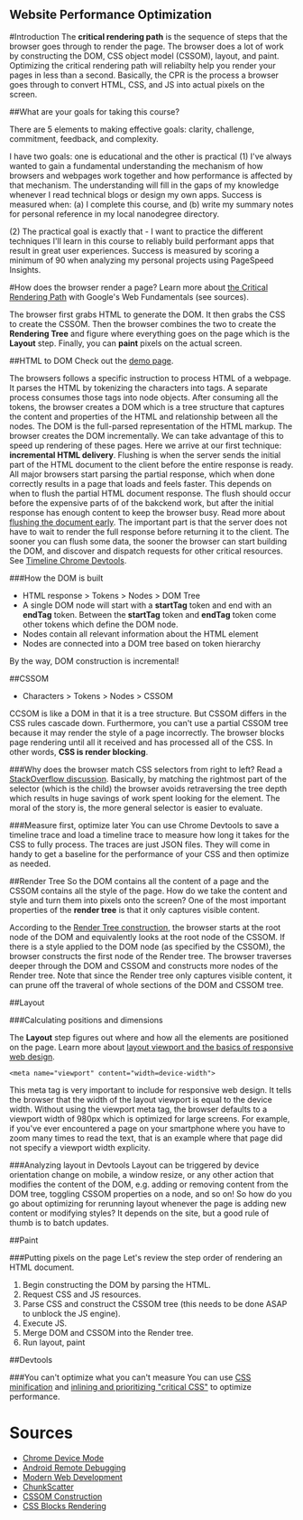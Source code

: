 Website Performance Optimization
--------------------------------

#Introduction
The **critical rendering path** is the sequence of steps that the browser goes through to render the page. The browser does a lot of work by constructing the DOM, CSS object model (CSSOM), layout, and paint. Optimizing the critical rendering path will reliabilty help you render your pages in less than a second.
Basically, the CPR is the process a browser goes through to convert HTML, CSS, and JS into actual pixels on the screen.

##What are your goals for taking this course?

There are 5 elements to making effective goals: clarity, challenge, commitment, feedback, and complexity.

I have two goals: one is educational and the other is practical
(1) I've always wanted to gain a fundamental understanding the mechanism of how browsers and webpages work together and how performance is affected by that mechanism. The understanding will fill in the gaps of my knowledge whenever I read technical blogs or design my own apps. Success is measured when: (a) I complete this course, and (b) write my summary notes for personal reference in my local nanodegree directory. 

(2) The practical goal is exactly that - I want to practice the different techniques I'll learn in this course to reliably build performant apps that result in great user experiences. Success is measured by scoring a minimum of 90 when analyzing my personal projects using PageSpeed Insights.

#How does the browser render a page?
Learn more about [the Critical Rendering Path](https://developers.google.com/web/fundamentals/performance/critical-rendering-path/) with Google's Web Fundamentals (see sources). 

The browser first grabs HTML to generate the DOM. It then grabs the CSS to create the CSSOM. Then the browser combines the two to create the **Rendering Tree** and figure where everything goes on the page which is the **Layout** step. Finally, you can **paint** pixels on the actual screen.

##HTML to DOM
Check out the [demo page](http://udacity-crp.herokuapp.com/cssom.html). 

The browsers follows a specific instruction to process HTML of a webpage. It parses the HTML by tokenizing the characters into tags. A separate process consumes those tags into node objects. After consuming all the tokens, the browser creates a DOM which is a tree structure that captures the content and properties of the HTML and relationship between all the nodes. The DOM is the full-parsed representation of the HTML markup. The browser creates the DOM incrementally. We can take advantage of this to speed up rendering of these pages.
Here we arrive at our first technique: **incremental HTML delivery**. Flushing is when the server sends the initial part of the HTML document to the client before the entire response is ready. All major browsers start parsing the partial response, which when done correctly results in a page that loads and feels faster. This depends on when to flush the partial HTML document response. The flush should occur before the expensive parts of of the bakckend work, but after the initial response has enough content to keep the browser busy.  Read more about [flushing the document early](http://www.stevesouders.com/blog/2009/05/18/flushing-the-document-early/). 
The important part is that the server does not have to wait to render the full response before returning it to the client. The sooner you can flush some data, the sooner the browser can start building the DOM, and discover and dispatch requests for other critical resources.
See [Timeline Chrome Devtools](https://developer.chrome.com/devtools/docs/timeline).

###How the DOM is built
- HTML response > Tokens > Nodes > DOM Tree
- A single DOM node will start with a **startTag** token and end with an **endTag** token. Between the **startTag** token and **endTag** token come other tokens which define the DOM node.
- Nodes contain all relevant information about the HTML element
- Nodes are connected into a DOM tree based on token hierarchy

By the way, DOM construction is incremental!

##CSSOM
- Characters > Tokens > Nodes > CSSOM

CCSOM is like a DOM in that it is a tree structure. But CSSOM differs in the CSS rules cascade down. Furthermore, you can't use a partial CSSOM tree because it may render the style of a page incorrectly. The browser blocks page rendering until all it received and has processed all of the CSS. In other words, **CSS is render blocking**.

###Why does the browser match CSS selectors from right to left?
Read a [StackOverflow discussion](http://stackoverflow.com/questions/5797014/why-do-browsers-match-css-selectors-from-right-to-left). Basically, by matching the rightmost part of the selector (which is the child) the browser avoids retraversing the tree depth which results in huge savings of work spent looking for the element. The moral of the story is, the more general selector is easier to evaluate.

###Measure first, optimize later
You can use Chrome Devtools to save a timeline trace and load a timeline trace to measure how long it takes for the CSS to fully process. The traces are just JSON files. They will come in handy to get a baseline for the performance of your CSS and then optimize as needed.

##Render Tree
So the DOM contains all the content of a page and the CSSOM contains all the style of the page. How do we take the content and style and turn them into pixels onto the screen? One of the most important properties of the **render tree** is that it only captures visible content. 

According to the [Render Tree construction](https://developers.google.com/web/fundamentals/performance/critical-rendering-path/render-tree-construction), the browser starts at the root node of the DOM and equivalently looks at the root node of the CSSOM. If there is a style applied to the DOM node (as specified by the CSSOM), the browser constructs the first node of the Render tree. The browser traverses deeper through the DOM and CSSOM and constructs more nodes of the Render tree. Note that since the Render tree only captures visible content, it can prune off the traveral of whole sections of the DOM and CSSOM tree.


##Layout

###Calculating positions and dimensions

The **Layout** step figures out where and how all the elements are positioned on the page. Learn more about [layout viewport and the basics of responsive web design](https://developers.google.com/web/fundamentals/layouts/rwd-fundamentals/).

	<meta name="viewport" content="width=device-width">

This meta tag is very important to include for responsive web design. It tells the browser that the width of the layout viewport is equal to the device width. Without using the viewport meta tag, the browser defaults to a viewport width of 980px which is optimized for large screens. For example, if you've ever encountered a page on your smartphone where you have to zoom many times to read the text, that is an example where that page did not specify a viewport width explicity.

###Analyzing layout in Devtools
Layout can be triggered by device orientation change on mobile, a window resize, or any other action that modifies the content of the DOM, e.g. adding or removing content from the DOM tree, toggling CSSOM properties on a node, and so on!
So how do you go about optimizing for rerunning layout whenever the page is adding new content or modifying styles? It depends on the site, but a good rule of thumb is to batch updates.

##Paint

###Putting pixels on the page
Let's review the step order of rendering an HTML document.

1. Begin constructing the DOM by parsing the HTML.
2. Request CSS and JS resources.
3. Parse CSS and construct the CSSOM tree (this needs to be done ASAP to unblock the JS engine).
4. Execute JS.
5. Merge DOM and CSSOM into the Render tree.
6. Run layout, paint

##Devtools

###You can't optimize what you can't measure
You can use [CSS minification](https://developers.google.com/speed/pagespeed/service/MinifyCSS) and [inlining and prioritizing "critical CSS"](https://developers.google.com/speed/pagespeed/service/PrioritizeCriticalCss) to optimize performance.


# Sources
- [Chrome Device Mode](https://developer.chrome.com/devtools/docs/device-mode)
- [Android Remote Debugging](https://developer.chrome.com/devtools/docs/remote-debugging)
- [Modern Web Development](https://developers.google.com/web/fundamentals/)
- [ChunkScatter](http://blog.cowchimp.com/chunk-scatter-http-chunked-response-analysis-tool/)
- [CSSOM Construction](https://developers.google.com/web/fundamentals/performance/critical-rendering-path/constructing-the-object-model#css-object-model-cssom)
- [CSS Blocks Rendering](https://developers.google.com/web/fundamentals/performance/critical-rendering-path/render-blocking-css) 
